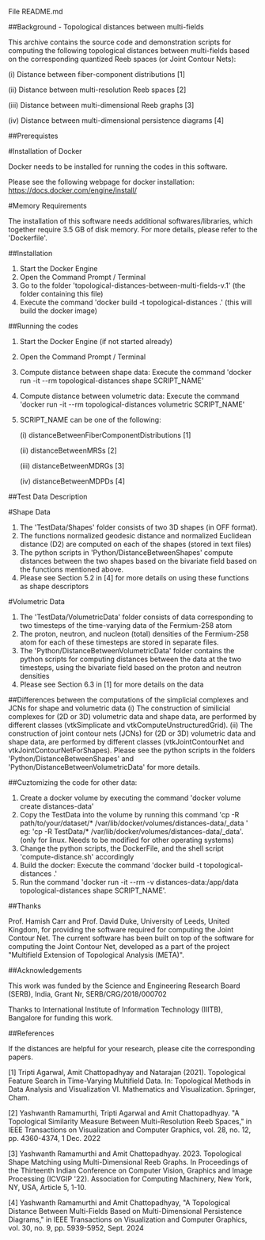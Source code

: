 File README.md

##Background - Topological distances between multi-fields

This archive contains the source code and demonstration scripts for 
computing the following topological distances between multi-fields based on 
the corresponding quantized Reeb spaces (or Joint Contour Nets):

 (i) Distance between fiber-component distributions [1]

 (ii) Distance between multi-resolution Reeb spaces [2]

 (iii) Distance between multi-dimensional Reeb graphs [3]

 (iv) Distance between multi-dimensional persistence diagrams [4]


##Prerequistes

#Installation of Docker

Docker needs to be installed for running the codes in this software.

Please see the following webpage for docker installation: https://docs.docker.com/engine/install/



#Memory Requirements

The installation of this software needs additional softwares/libraries, which together require 3.5 GB of disk memory.
For more details, please refer to the 'Dockerfile'.


##Installation
1. Start the Docker Engine
2. Open the Command Prompt / Terminal
3. Go to the folder 'topological-distances-between-multi-fields-v.1' (the folder containing this file)
4. Execute the command 'docker build -t topological-distances .' (this will build the docker image)


##Running the codes
1. Start the Docker Engine (if not started already)
2. Open the Command Prompt / Terminal
3. Compute distance between shape data: Execute the command 'docker run -it --rm topological-distances shape SCRIPT_NAME'
4. Compute distance between volumetric data: Execute the command 'docker run -it --rm topological-distances volumetric SCRIPT_NAME' 
5. SCRIPT_NAME can be one of the following:

   	(i) distanceBetweenFiberComponentDistributions [1]
	
 	(ii) distanceBetweenMRSs [2]
	
 	(iii) distanceBetweenMDRGs [3]
	
 	(iv) distanceBetweenMDPDs [4]


##Test Data Description

#Shape Data
1. The 'TestData/Shapes' folder consists of two 3D shapes (in OFF format).
2. The functions normalized geodesic distance and normalized Euclidean distance (D2) are computed on each of the shapes (stored in text files)
3. The python scripts in 'Python/DistanceBetweenShapes' compute distances between the two shapes based on the bivariate field based on the functions mentioned above.
4. Please see Section 5.2 in [4] for more details on using these functions as shape descriptors

#Volumetric Data
1. The 'TestData/VolumetricData' folder consists of data corresponding to two timesteps of the time-varying data of the Fermium-258 atom
2. The proton, neutron, and nucleon (total) densities of the Fermium-258 atom for each of these timesteps are stored in separate files.
3. The 'Python/DistanceBetweenVolumetricData' folder contains the python scripts for computing distances between the data at the two timesteps, using the bivariate field based on the proton and neutron densities
4. Please see Section 6.3 in [1] for more details on the data


##Differences between the computations of the simplicial complexes and JCNs for shape and volumetric data
	(i) The construction of similicial complexes for (2D or 3D) volumetric data and shape data, are performed by different classes (vtkSimplicate and vtkComputeUnstructuredGrid).
	(ii) The construction of joint contour nets (JCNs) for (2D or 3D) volumetric data and shape data, are performed by different classes (vtkJointContourNet and vtkJointContourNetForShapes).
	Please see the python scripts in the folders 'Python/DistanceBetweenShapes' and 'Python/DistanceBetweenVolumetricData' for more details.


##Cuztomizing the code for other data:
1. Create a docker volume by executing the command 'docker volume create distances-data'
2. Copy the TestData into the volume by running this command 'cp -R path/to/your/dataset/* /var/lib/docker/volumes/distances-data/_data ' eg:  'cp -R TestData/* /var/lib/docker/volumes/distances-data/_data'. (only for linux. Needs to be modified for other operating systems)
3. Change the python scripts, the DockerFile, and the shell script 'compute-distance.sh' accordingly  
4. Build the docker: Execute the command 'docker build -t topological-distances .'
5. Run the command 'docker run -it --rm -v distances-data:/app/data topological-distances shape SCRIPT_NAME'. 


##Thanks

Prof. Hamish Carr and Prof. David Duke, University of Leeds, United Kingdom,
    for providing the software required for computing the Joint
    Contour Net.  The current software has been built on top of the software for computing the Joint Contour Net, 
    developed as a part of the project "Multifield Extension of
    Topological Analysis (META)".


##Acknowledgements

This work was funded by the Science and Engineering Research Board (SERB), India,
Grant Nr, SERB/CRG/2018/000702


Thanks to International Institute of Information Technology (IIITB),
Bangalore for funding this work. 


##References

If the distances are helpful for your research, please cite the corresponding papers.

[1] Tripti Agarwal, Amit Chattopadhyay and Natarajan (2021). Topological Feature Search in Time-Varying Multifield Data. In: Topological Methods in Data Analysis and Visualization VI. Mathematics and Visualization. Springer, Cham.

[2] Yashwanth Ramamurthi, Tripti Agarwal and Amit Chattopadhyay. "A Topological Similarity Measure Between Multi-Resolution Reeb Spaces," in IEEE Transactions on Visualization and Computer Graphics, vol. 28, no. 12, pp. 4360-4374, 1 Dec. 2022

[3] Yashwanth Ramamurthi and Amit Chattopadhyay. 2023. Topological Shape Matching using Multi-Dimensional Reeb Graphs. In Proceedings of the Thirteenth Indian Conference on Computer Vision, Graphics and Image Processing (ICVGIP '22). Association for Computing Machinery, New York, NY, USA, Article 5, 1-10.

[4] Yashwanth Ramamurthi and Amit Chattopadhyay, "A Topological Distance Between Multi-Fields Based on Multi-Dimensional Persistence Diagrams," in IEEE Transactions on Visualization and Computer Graphics, vol. 30, no. 9, pp. 5939-5952, Sept. 2024
